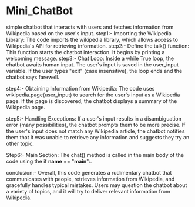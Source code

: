 # Mini_ChatBot
simple chatbot that interacts with users and fetches information from Wikipedia based on the user's input.
step1:-
Importing the Wikipedia Library: The code imports the wikipedia library, which allows access to Wikipedia's API for retrieving information.
step2:-
Define the talk() function: This function starts the chatbot interaction. It begins by printing a welcoming message.
step3:-
Chat Loop:
Inside a while True loop, the chatbot awaits human input.
The user's input is saved in the user_input variable.
If the user types "exit" (case insensitive), the loop ends and the chatbot says farewell.

step4:-
Obtaining Information from Wikipedia:
The code uses wikipedia.page(user_input) to search for the user's input as a Wikipedia page.
If the page is discovered, the chatbot displays a summary of the Wikipedia page.

step5:-
Handling Exceptions: If a user's input results in a disambiguation error (many possibilities), the chatbot prompts them to be more precise.
If the user's input does not match any Wikipedia article, the chatbot notifies them that it was unable to retrieve any information and suggests they try an other topic.

Step6:-
Main Section:
The chat() method is called in the main body of the code using the if __name__ == "__main__":.

conclusion:-
Overall, this code generates a rudimentary chatbot that communicates with people, retrieves information from Wikipedia, and gracefully handles typical mistakes. Users may question the chatbot about a variety of topics, and it will try to deliver relevant information from Wikipedia.

